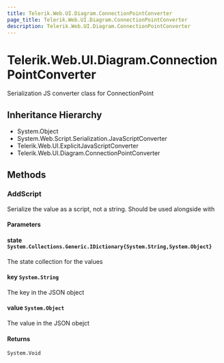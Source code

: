 ```yaml
---
title: Telerik.Web.UI.Diagram.ConnectionPointConverter
page_title: Telerik.Web.UI.Diagram.ConnectionPointConverter
description: Telerik.Web.UI.Diagram.ConnectionPointConverter
---
```


# Telerik.Web.UI.Diagram.ConnectionPointConverter

Serialization JS converter class for ConnectionPoint

## Inheritance Hierarchy

* System.Object
* System.Web.Script.Serialization.JavaScriptConverter
* Telerik.Web.UI.ExplicitJavaScriptConverter
* Telerik.Web.UI.Diagram.ConnectionPointConverter

## Methods

###  AddScript

Serialize the value as a script, not a string. Should be used alongside with

#### Parameters

#### state `System.Collections.Generic.IDictionary{System.String,System.Object}`

The state collection for the values

#### key `System.String`

The key in the JSON object

#### value `System.Object`

The value in the JSON obejct

#### Returns

`System.Void` 

